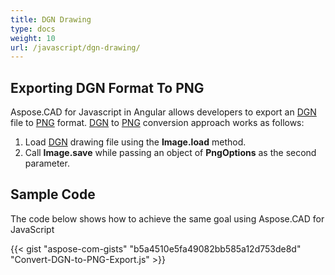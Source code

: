 ```yaml
---
title: DGN Drawing
type: docs
weight: 10
url: /javascript/dgn-drawing/
---
```


## **Exporting DGN Format To PNG**

Aspose.CAD for Javascript in Angular allows developers to export an [DGN](https://docs.fileformat.com/cad/dgn/) file to [PNG](https://docs.fileformat.com/image/png/) format.
[DGN](https://docs.fileformat.com/cad/dgn/) to [PNG](https://docs.fileformat.com/image/png/) conversion approach works as follows:

1. Load [DGN](https://docs.fileformat.com/cad/dgn/) drawing file using the **Image.load** method.
1. Call **Image.save** while passing an object of **PngOptions** as the second parameter.

## Sample Code

The code below shows how to achieve the same goal using Aspose.CAD for JavaScript

{{< gist "aspose-com-gists" "b5a4510e5fa49082bb585a12d753de8d" "Convert-DGN-to-PNG-Export.js" >}}
